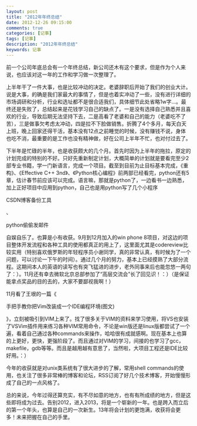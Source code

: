 ```yaml
---
layout: post
title: "2012年年终总结"
date: 2012-12-26 09:15:00 
comments: true
categories: [记事]
tags: [记事]
description: "2012年年终总结"
keywords: 记事
---
```



 
  前一个公司年底总会有一个年终总结，新公司还木有这个要求，但是作为个人来说，也应该对这一年的工作和学习做一次整理了。
 
 
  上半年干了一件大事，也是比较冲动的决定。老婆辞职后开始了我们的创业大计。说是大事，的确是我们家最大的事情了，但是也着实冲动了一些，没有进行详细的市场调研和分析，行业和选址都不是很合适我们，具体细节此处省略1w字...。最终还是失败了，总结起来是花钱学习自己的缺点了。一是没有选择自己熟悉并且喜欢的行业，导致后期无法坚持下去，二是高看了老婆和自己的能力（老婆吃不了苦），三是做事欠考虑太冲动，四是拉不下脸做销售。折腾了4个多月，每天白天上班，晚上回家还得干活，基本没有12点之前睡觉的时候，没有赚钱不说，身体也吃不消，最重要的是工作也没有精神做，好在公司上半年不忙，也对付过去了。
 
 
  下半年是忙碌的半年，也是收获颇大的几个月。首先时因为上半年的拖拉，原定的计划完成的特别的不好。只好先重新制定计划，大概简单的计划就是要看完至少2部专业书籍，学一门新语言，完成一个项目。截至到目前为止目标基本完成，《重构》、《Effective C++ 3nd》、《Python核心编程》前两部已经看完，python还有5章，估计春节前应该可以完成。语言嘛，那就是python了，一边看书一边熟悉，加上正好项目中应用到python，自己也是用python写了几个小程序
  
   CSDN博客备份工具
  
  、
  
   python偷偷发邮件
  
  自娱自乐了。也算是小有收获。9月到12月加入的win phone
 8项目，对这边的项目整体开发流程和各种工具的使用都真正的用上了，这里面尤其是codereview比较实用（特别喜欢俄罗斯的年轻程序员小谢同学，真的非常认真，有时候为了一个问题，可以讨论一下午的时间）。通过几个月的努力，基本上已经摸熟了大部分流程。这期间本人的英语的读写也有突飞猛进的进步，老外同事来后也能忽悠一两句了：）。11月还有幸去微软北京总部参加了“高层交流会”长了回见识！：）（是保证能拿点奖品的目的去的，大家不要鄙视我啊！）
 
 
  11月看了王垠的一篇《
  
   手把手教你把Vim改装成一个IDE编程环境(图文)
  
  》，立刻被吸引到VIM上来了。找了很多关于VIM的资料来学习使用，将VS也安装了VSVim插件用来练习各种VIM常用命令，不论是win版还是linux版都尝试了一个遍，看着自己通过各种commands来操作，哈哈很有成就感啊。现在基本上也算的上更好，更快，更强阶段了。而且通过对VIM的学习，间接的也学习了gcc，makefile，gdb等等。而且是越用越有意思了，当然啦，大项目工程还是IDE比较好用。：）
 
 
  今年的收获就是对unix类系统有了很大进步的了解，常用shell commands的使用，也关注了很多非常棒的博客和论坛，RSS订阅了好几个技术博客，开始慢慢形成了自己的一点风格了。
 
 
  总的来说，今年过得还算充实，有不尽如意的地方，也有有所成绩的地方，但是这些即将成为过去。告别2012，进入2013，将是一个崭新的一年。也是跨入而立后的第一个年头，也算是自己的一次新生。13年将会计划的更饱满，收获将会更多！未来把握在自己的手里。
 
 
  
  
 


